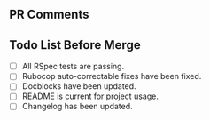 ## PR Comments

## Todo List Before Merge
- [ ] All RSpec tests are passing.
- [ ] Rubocop auto-correctable fixes have been fixed.
- [ ] Docblocks have been updated.
- [ ] README is current for project usage.
- [ ] Changelog has been updated.  
